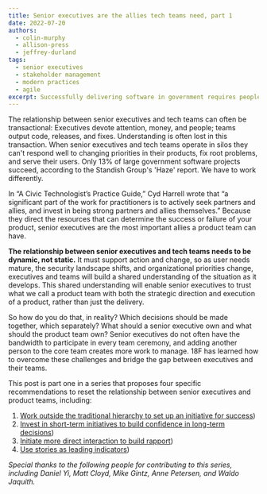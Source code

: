 ```yaml
---
title: Senior executives are the allies tech teams need, part 1
date: 2022-07-20
authors:
  - colin-murphy
  - allison-press
  - jeffrey-durland
tags:
  - senior executives
  - stakeholder management
  - modern practices
  - agile
excerpt: Successfully delivering software in government requires people to work differently. Without clear answers for how to do this, well-intentioned executives and teams default to existing processes that risk undermining their own success. This is part one in a series on how to evolve that relationship.
---
```

The relationship between senior executives and tech teams can often be transactional: Executives devote attention, money, and people; teams output code, releases, and fixes. Understanding is often lost in this transaction. When senior executives and tech teams operate in silos they can't respond well to changing priorities in their products, fix root problems, and serve their users. Only 13% of large government software projects succeed, according to the Standish Group's 'Haze' report. We have to work differently.

In “A Civic Technologist’s Practice Guide,” Cyd Harrell wrote that “a significant part of the work for practitioners is to actively seek partners and allies, and invest in being strong partners and allies themselves.” Because they direct the resources that can determine the success or failure of your product, senior executives are the most important allies a product team can have. 

**The relationship between senior executives and tech teams needs to be dynamic, not static.** It must support action and change, so as user needs mature, the security landscape shifts, and organizational priorities change, executives and teams will build a shared understanding of the situation as it develops. This shared understanding will enable senior executives to trust what we call a product team with both the strategic direction and execution of a product, rather than just the delivery. 

So how do you do that, in reality? Which decisions should be made together, which separately? What should a senior executive own and what should the product team own? Senior executives do not often have the bandwidth to participate in every team ceremony, and adding another person to the core team creates more work to manage. 18F has learned how to overcome these challenges and bridge the gap between executives and their teams. 

This post is part one in a series that proposes four specific recommendations to reset the relationship between senior executives and product teams, including:
1. [Work outside the traditional hierarchy to set up an initiative for success]({{site.baseurl}}/2022/07/20/senior-executives-pt2/))
2. [Invest in short-term initiatives to build confidence in long-term decisions]({{site.baseurl}}/2022/07/20/senior-executives-pt3/))
3. [Initiate more direct interaction to build rapport]({{site.baseurl}}/2022/07/20/senior-executives-pt4/))
4. [Use stories as leading indicators]({{site.baseurl}}/2022/07/20/senior-executives-pt5/))

_Special thanks to the following people for contributing to this series, including Daniel Yi, Matt Cloyd, Mike Gintz, Anne Petersen, and Waldo Jaquith._
